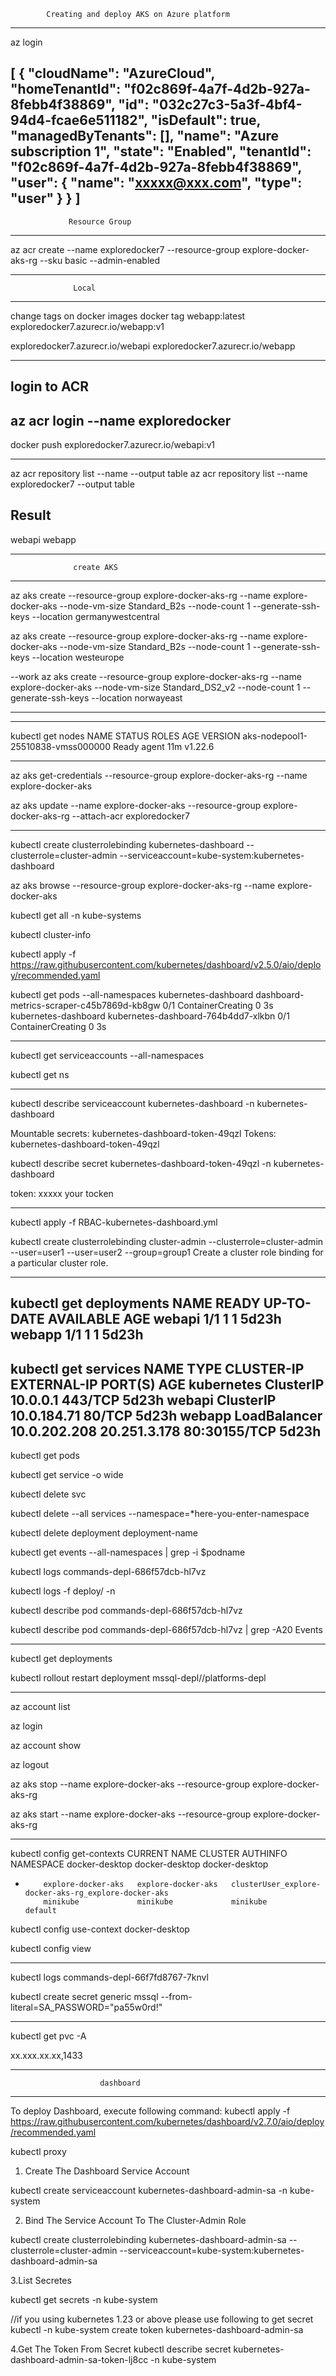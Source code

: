             Creating and deploy AKS on Azure platform
--------------------------------------------------------------------------
az login

[
  {
    "cloudName": "AzureCloud",
    "homeTenantId": "f02c869f-4a7f-4d2b-927a-8febb4f38869",
    "id": "032c27c3-5a3f-4bf4-94d4-fcae6e511182",
    "isDefault": true,
    "managedByTenants": [],
    "name": "Azure subscription 1",
    "state": "Enabled",
    "tenantId": "f02c869f-4a7f-4d2b-927a-8febb4f38869",
    "user": {
      "name": "xxxxx@xxx.com",
      "type": "user"
    }
  }
]
---------------------------------------------------
                 Resource Group
---------------------------------------------------

az acr create --name exploredocker7 --resource-group explore-docker-aks-rg --sku basic --admin-enabled


--------------------------------------------------
                  Local
--------------------------------------------------
change tags on docker images
docker tag webapp:latest exploredocker7.azurecr.io/webapp:v1

exploredocker7.azurecr.io/webapi
exploredocker7.azurecr.io/webapp

--------------------------------------------------
login to ACR
--------------------------------------------------
az acr login --name exploredocker
--------------------------------------------------
docker push exploredocker7.azurecr.io/webapi:v1

--------------------------------------------------

az acr repository list --name <registry-name> --output table
az acr repository list --name exploredocker7 --output table

Result
--------
webapi
webapp

-------------------------------------------------
                  create AKS
-------------------------------------------------
az aks create --resource-group explore-docker-aks-rg --name explore-docker-aks --node-vm-size Standard_B2s --node-count 1 --generate-ssh-keys --location germanywestcentral


az aks create --resource-group explore-docker-aks-rg --name explore-docker-aks --node-vm-size Standard_B2s --node-count 1 --generate-ssh-keys --location westeurope

--work
az aks create --resource-group explore-docker-aks-rg --name explore-docker-aks --node-vm-size Standard_DS2_v2 --node-count 1 --generate-ssh-keys --location norwayeast

-------------------------------------------------

------------------------------------------------
kubectl get nodes
NAME                                STATUS   ROLES   AGE   VERSION
aks-nodepool1-25510838-vmss000000   Ready    agent   11m   v1.22.6

-------------------------------------------------------------
az aks get-credentials --resource-group explore-docker-aks-rg --name explore-docker-aks

az aks update --name explore-docker-aks --resource-group explore-docker-aks-rg --attach-acr exploredocker7

------------------------------------------------------------


kubectl create clusterrolebinding kubernetes-dashboard --clusterrole=cluster-admin --serviceaccount=kube-system:kubernetes-dashboard

az aks browse --resource-group explore-docker-aks-rg --name explore-docker-aks


kubectl get all -n kube-systems

kubectl cluster-info

kubectl apply -f https://raw.githubusercontent.com/kubernetes/dashboard/v2.5.0/aio/deploy/recommended.yaml

 kubectl get pods --all-namespaces
kubernetes-dashboard   dashboard-metrics-scraper-c45b7869d-kb8gw   0/1     ContainerCreating   0          3s
kubernetes-dashboard   kubernetes-dashboard-764b4dd7-xlkbn         0/1     ContainerCreating   0          3s

------------------------------------------------------------------
 kubectl get serviceaccounts --all-namespaces

 kubectl get ns

------------------------------------------------------------------
 kubectl describe serviceaccount kubernetes-dashboard -n kubernetes-dashboard

Mountable secrets:   kubernetes-dashboard-token-49qzl
Tokens:              kubernetes-dashboard-token-49qzl

kubectl describe secret kubernetes-dashboard-token-49qzl -n kubernetes-dashboard

token:      xxxxx your tocken

-------------------------------------------------------------------

 kubectl apply -f RBAC-kubernetes-dashboard.yml


kubectl create clusterrolebinding cluster-admin --clusterrole=cluster-admin --user=user1 --user=user2 --group=group1
Create a cluster role binding for a particular cluster role.

-------------------------------------------------------------------

kubectl get deployments
NAME     READY   UP-TO-DATE   AVAILABLE   AGE
webapi   1/1     1            1           5d23h
webapp   1/1     1            1           5d23h
-------------------------------------------------------------------

kubectl get services
NAME         TYPE           CLUSTER-IP     EXTERNAL-IP    PORT(S)        AGE
kubernetes   ClusterIP      10.0.0.1       <none>         443/TCP        5d23h
webapi       ClusterIP      10.0.184.71    <none>         80/TCP         5d23h
webapp       LoadBalancer   10.0.202.208   20.251.3.178   80:30155/TCP   5d23h
-------------------------------------------------------------------
kubectl get pods

kubectl get service -o wide

kubectl delete svc

kubectl delete --all services --namespace=*here-you-enter-namespace

kubectl delete deployment deployment-name


kubectl get events --all-namespaces  | grep -i $podname

kubectl logs commands-depl-686f57dcb-hl7vz

kubectl logs -f deploy/ -n

kubectl describe pod commands-depl-686f57dcb-hl7vz

kubectl describe pod commands-depl-686f57dcb-hl7vz | grep -A20 Events

----------------------------------------------------------------------

kubectl get deployments

kubectl rollout restart deployment  mssql-depl//platforms-depl

----------------------------------------------------------------------
az account list

az login

az account show

az logout

az aks stop  --name explore-docker-aks --resource-group explore-docker-aks-rg

az aks start --name explore-docker-aks --resource-group explore-docker-aks-rg

----------------------------------------------------------------------

kubectl config get-contexts
CURRENT   NAME                 CLUSTER              AUTHINFO                                               NAMESPACE
          docker-desktop       docker-desktop       docker-desktop
*         explore-docker-aks   explore-docker-aks   clusterUser_explore-docker-aks-rg_explore-docker-aks
          minikube             minikube             minikube                                               default

 kubectl config use-context docker-desktop

 kubectl config view

----------------------------------------------------------------------
 kubectl logs commands-depl-66f7fd8767-7knvl

 kubectl create secret generic mssql --from-literal=SA_PASSWORD="pa55w0rd!"

----------------------------------------------------------------------

kubectl get pvc -A

xx.xxx.xx.xx,1433

----------------------------------------------------------------------
                        dashboard
----------------------------------------------------------------------

To deploy Dashboard, execute following command:
kubectl apply -f https://raw.githubusercontent.com/kubernetes/dashboard/v2.7.0/aio/deploy/recommended.yaml

kubectl proxy


1. Create The Dashboard Service Account

kubectl create serviceaccount kubernetes-dashboard-admin-sa -n kube-system

2. Bind The Service Account To The Cluster-Admin Role

kubectl create clusterrolebinding kubernetes-dashboard-admin-sa --clusterrole=cluster-admin --serviceaccount=kube-system:kubernetes-dashboard-admin-sa

3.List Secretes

kubectl get secrets -n kube-system

//if you using kubernetes 1.23 or above please use following to get secret
kubectl -n kube-system create token kubernetes-dashboard-admin-sa

4.Get The Token From Secret
kubectl describe secret kubernetes-dashboard-admin-sa-token-lj8cc -n kube-system
